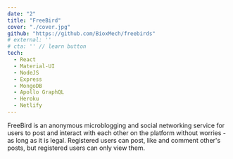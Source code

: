 ```yaml
---
date: "2"
title: "FreeBird"
cover: "./cover.jpg"
github: "https://github.com/BioxMech/freebirds"
# external: ''
# cta: '' // learn button
tech:
  - React
  - Material-UI
  - NodeJS
  - Express
  - MongoDB
  - Apollo GraphQL
  - Heroku
  - Netlify
---
```


FreeBird is an anonymous microblogging and social networking service for users to post and interact with each other on the platform without worries - as long as it is legal. Registered users can post, like and comment other's posts, but registered users can only view them.

